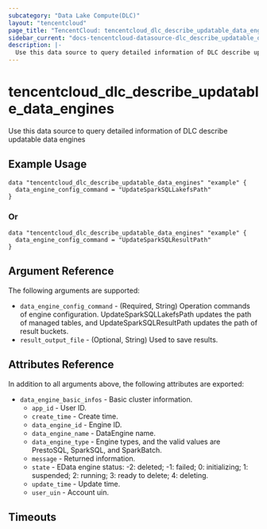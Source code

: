 ```yaml
---
subcategory: "Data Lake Compute(DLC)"
layout: "tencentcloud"
page_title: "TencentCloud: tencentcloud_dlc_describe_updatable_data_engines"
sidebar_current: "docs-tencentcloud-datasource-dlc_describe_updatable_data_engines"
description: |-
  Use this data source to query detailed information of DLC describe updatable data engines
---
```


# tencentcloud_dlc_describe_updatable_data_engines

Use this data source to query detailed information of DLC describe updatable data engines

## Example Usage

```hcl
data "tencentcloud_dlc_describe_updatable_data_engines" "example" {
  data_engine_config_command = "UpdateSparkSQLLakefsPath"
}
```

### Or

```hcl
data "tencentcloud_dlc_describe_updatable_data_engines" "example" {
  data_engine_config_command = "UpdateSparkSQLResultPath"
}
```

## Argument Reference

The following arguments are supported:

* `data_engine_config_command` - (Required, String) Operation commands of engine configuration. UpdateSparkSQLLakefsPath updates the path of managed tables, and UpdateSparkSQLResultPath updates the path of result buckets.
* `result_output_file` - (Optional, String) Used to save results.

## Attributes Reference

In addition to all arguments above, the following attributes are exported:

* `data_engine_basic_infos` - Basic cluster information.
  * `app_id` - User ID.
  * `create_time` - Create time.
  * `data_engine_id` - Engine ID.
  * `data_engine_name` - DataEngine name.
  * `data_engine_type` - Engine types, and the valid values are PrestoSQL, SparkSQL, and SparkBatch.
  * `message` - Returned information.
  * `state` - EData engine status: -2: deleted; -1: failed; 0: initializing; 1: suspended; 2: running; 3: ready to delete; 4: deleting.
  * `update_time` - Update time.
  * `user_uin` - Account uin.


## Timeouts

<no value>


